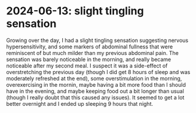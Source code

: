 # 2024-06-13: slight tingling sensation

Growing over the day, I had a slight tingling sensation suggesting
nervous hypersensitivity, and some markers of abdominal fullness that
were reminiscent of but much milder than my previous abdominal
pain. The sensation was barely noticeable in the morning, and really
became noticeable after my second meal. I suspect it was a side-effect
of overstretching the previous day (though I did get 8 hours of sleep
and was moderately refreshed at the end), some overstimulation in the
morning, overexercising in the mornin, maybe having a bit more food
than I should have in the evening, and maybe keeping food out a bit
longer than usual (though I really doubt that this caused any
issues). It seemed to get a lot better overnight and I ended up
sleeping 9 hours that night.
